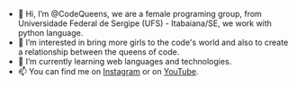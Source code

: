 - 👋 Hi, I’m @CodeQueens, we are a female programing group, from Universidade Federal de Sergipe (UFS) - Itabaiana/SE, we work with python language.
- 👀 I’m interested in bring more girls to the code's world and also to create a relationship between the queens of code.
- 🌱 I’m currently learning web languages and technologies.
- 📫 You can find me on [Instagram](https://www.instagram.com/code.queens/) or on [YouTube](https://www.youtube.com/channel/UCJ1o6qvMUF_W2cmeFBkYYbQ).

<!---
CodeQueens/CodeQueens is a ✨ special ✨ repository because its `README.md` (this file) appears on your GitHub profile.
You can click the Preview link to take a look at your changes.
--->
